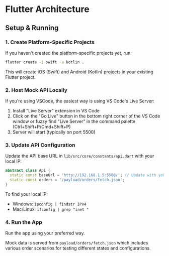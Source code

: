 # Flutter Architecture

## Setup & Running

### 1. Create Platform-Specific Projects

If you haven't created the platform-specific projects yet, run:

```bash
flutter create -i swift -a kotlin .
```

This will create iOS (Swift) and Android (Kotlin) projects in your existing Flutter project.

### 2. Host Mock API Locally

If you're using VSCode, the easiest way is using VS Code's Live Server:

1. Install "Live Server" extension in VS Code
2. Click on the "Go Live" button in the bottom right corner of the VS Code window or fuzzy find "Live Server" in the command palette (Ctrl+Shift+P/Cmd+Shift+P)
3. Server will start (typically on port 5500)

### 3. Update API Configuration

Update the API base URL in `lib/src/core/constants/api.dart` with your local IP:

```dart
abstract class Api {
  static const baseUrl = 'http://192.168.1.5:5500/'; // Update with your local IP
  static const orders = '/payload/orders/fetch.json';
}
```

To find your local IP:

- Windows: `ipconfig | findstr IPv4`
- Mac/Linux: `ifconfig | grep "inet "`

### 4. Run the App

Run the app using your preferred way.

Mock data is served from `payload/orders/fetch.json` which includes various order scenarios for testing different states and configurations.

